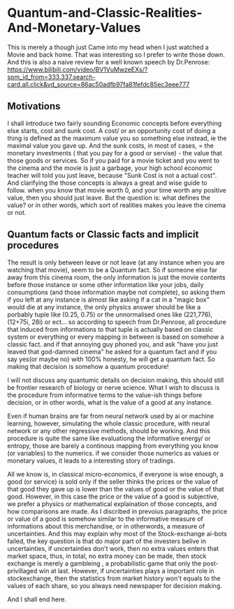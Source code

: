 # Quantum-and-Classic-Realities-And-Monetary-Values
This is merely a though just Came into my head when I just watched a Movie and back home. That was interesting so I prefer to write those down.
And this is also a naive review for a well known speech by Dr.Penrose: 
https://www.bilibili.com/video/BV1VuMwzeEXs/?spm_id_from=333.337.search-card.all.click&vd_source=86ac50adfb97fa81fefdc85ec3eee777
## Motivations
I shall introduce two fairly sounding Economic concepts before everything else starts, cost and sunk cost. A cost/ or an opportunity cost of doing a thing is defined as the maximum value you so something else instead, ie the maximal value you gave up. And the sunk costs, in most of cases,  = the monetary investments ( that you pay for a good or servise) - the value that those goods or services.
So if you paid for a movie ticket and you went to the cinema and the movie is just a garbage, your high school economic teacher will told you just leave, because "Sunk Cost is not a actual cost". And clarifying the those concepts is always a great and wise guide to follow. when you know that movie worth 0, and your time worth any positive value, then you should just leave. But the question is: what defines the value? or in other words, which sort of realities makes you leave the cinema or not.

## Quantum facts or Classic facts and implicit procedures
The result is only between leave or not leave (at any instance when you are watching that movie), seem to be a Quantum fact. So if someone else far away from this cinema room, the only information is just the movie contents before those instance or some other information like your jobs, daily consumptions (and those information maybe not complete), so asking them if you left at any instance is almost like asking if a cat in a "magic box" would die at any instance, the only physics answer should be like a porbably tuple like (0.25, 0.75) or the unnormalised ones like (221,776), (12+75i, 28i) or ect... so according to speech from Dr.Penrose, all procedure that induced from informations to that tuple is actually based on classic system or everything or every mapping in between is based on somehow a classic fact. and if that annoying guy phoned you, and ask "have you just leaved that god-damned cinema" he asked for a quantum fact and if you say yes(or maybe no) with 100% honesty, he will get a quantum fact. So making that decision is somehow a quantum procedure! 

I will not discuss any quantumic details on decision making, this should still be frontier research of biology or nerve science. What I wish to discuss is the procedure from informative terms to the value-ish things before decision, or in other words, what is the value of a good at any instance.

Even if human brains are far from neural network used by ai or machine learning, however, simulating the whole classic procedure, with neural network or any other regressive methods, should be working. And this procedure is quite the same like evaluationg the informative energy/ or entropy, those are barely a continous mapping from everything you know (or variables) to the numerics. if we consider those numerics as values or monetary values, it leads to a interesting story of tradings. 

All we know is, in classical micro-economics, if everyone is wise enough, a good (or service) is sold only if the seller thinks the prices or the value of that good they gave up is lower than the values of good or the value of that good. However, in this case the price or the value of a good is subjective, we prefer a physics or mathematical explaination of those concepts, and how comparisons are made. As I discribed in prevoius paragraphs, the price or value of a good is somehow similar to the informative measure of informations about this merchandise, or in otherwords, a measure of uncertainties. And this may explain why most of the Stock-exchange ai-bots failed, the key question is that do major part of the investers belive in uncertainties, if uncertainties don't work, then no extra values enters that market space, thus, in total, no extra money can be made, then stock exchange is merely a gambleing , a probabilistic game that only the post-privillaged win at last. However, if uncertainties plays a important role in stockexchange, then the statistics from market history won't equals to the values of each share, so you always need newspaper for decision making.

And I shall end here.
